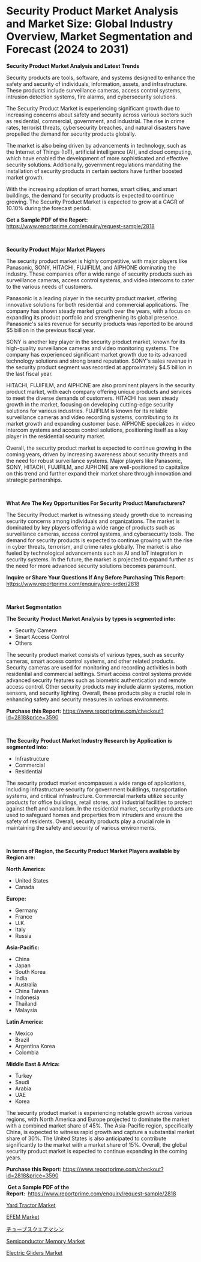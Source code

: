 <p><h1>Security Product Market Analysis and Market Size: Global Industry Overview, Market Segmentation and Forecast (2024 to 2031)</h1></p><p><strong>Security Product Market Analysis and Latest Trends</strong></p>
<p><p>Security products are tools, software, and systems designed to enhance the safety and security of individuals, information, assets, and infrastructure. These products include surveillance cameras, access control systems, intrusion detection systems, fire alarms, and cybersecurity solutions.</p><p>The Security Product Market is experiencing significant growth due to increasing concerns about safety and security across various sectors such as residential, commercial, government, and industrial. The rise in crime rates, terrorist threats, cybersecurity breaches, and natural disasters have propelled the demand for security products globally.</p><p>The market is also being driven by advancements in technology, such as the Internet of Things (IoT), artificial intelligence (AI), and cloud computing, which have enabled the development of more sophisticated and effective security solutions. Additionally, government regulations mandating the installation of security products in certain sectors have further boosted market growth.</p><p>With the increasing adoption of smart homes, smart cities, and smart buildings, the demand for security products is expected to continue growing. The Security Product Market is expected to grow at a CAGR of 10.10% during the forecast period.</p></p>
<p><strong>Get a Sample PDF of the Report:&nbsp;</strong> <a href="https://www.reportprime.com/enquiry/request-sample/2818">https://www.reportprime.com/enquiry/request-sample/2818</a></p>
<p>&nbsp;</p>
<p><strong>Security Product Major Market Players</strong></p>
<p><p>The security product market is highly competitive, with major players like Panasonic, SONY, HITACHI, FUJIFILM, and AIPHONE dominating the industry. These companies offer a wide range of security products such as surveillance cameras, access control systems, and video intercoms to cater to the various needs of customers.</p><p>Panasonic is a leading player in the security product market, offering innovative solutions for both residential and commercial applications. The company has shown steady market growth over the years, with a focus on expanding its product portfolio and strengthening its global presence. Panasonic's sales revenue for security products was reported to be around $5 billion in the previous fiscal year.</p><p>SONY is another key player in the security product market, known for its high-quality surveillance cameras and video monitoring systems. The company has experienced significant market growth due to its advanced technology solutions and strong brand reputation. SONY's sales revenue in the security product segment was recorded at approximately $4.5 billion in the last fiscal year.</p><p>HITACHI, FUJIFILM, and AIPHONE are also prominent players in the security product market, with each company offering unique products and services to meet the diverse demands of customers. HITACHI has seen steady growth in the market, focusing on developing cutting-edge security solutions for various industries. FUJIFILM is known for its reliable surveillance cameras and video recording systems, contributing to its market growth and expanding customer base. AIPHONE specializes in video intercom systems and access control solutions, positioning itself as a key player in the residential security market.</p><p>Overall, the security product market is expected to continue growing in the coming years, driven by increasing awareness about security threats and the need for robust surveillance systems. Major players like Panasonic, SONY, HITACHI, FUJIFILM, and AIPHONE are well-positioned to capitalize on this trend and further expand their market share through innovation and strategic partnerships.</p></p>
<p>&nbsp;</p>
<p><strong>What Are The Key Opportunities For Security Product Manufacturers?</strong></p>
<p><p>The Security Product market is witnessing steady growth due to increasing security concerns among individuals and organizations. The market is dominated by key players offering a wide range of products such as surveillance cameras, access control systems, and cybersecurity tools. The demand for security products is expected to continue growing with the rise in cyber threats, terrorism, and crime rates globally. The market is also fueled by technological advancements such as AI and IoT integration in security systems. In the future, the market is projected to expand further as the need for more advanced security solutions becomes paramount.</p></p>
<p><strong>Inquire or Share Your Questions If Any Before Purchasing This Report:</strong> <a href="https://www.reportprime.com/enquiry/pre-order/2818">https://www.reportprime.com/enquiry/pre-order/2818</a></p>
<p>&nbsp;</p>
<p><strong>Market Segmentation</strong></p>
<p><strong>The Security Product Market Analysis by types is segmented into:</strong></p>
<p><ul><li>Security Camera</li><li>Smart Access Control</li><li>Others</li></ul></p>
<p><p>The security product market consists of various types, such as security cameras, smart access control systems, and other related products. Security cameras are used for monitoring and recording activities in both residential and commercial settings. Smart access control systems provide advanced security features such as biometric authentication and remote access control. Other security products may include alarm systems, motion sensors, and security lighting. Overall, these products play a crucial role in enhancing safety and security measures in various environments.</p></p>
<p><strong>Purchase this Report:&nbsp;</strong><a href="https://www.reportprime.com/checkout?id=2818&price=3590">https://www.reportprime.com/checkout?id=2818&price=3590</a></p>
<p>&nbsp;</p>
<p><strong>The Security Product Market Industry Research by Application is segmented into:</strong></p>
<p><ul><li>Infrastructure</li><li>Commercial</li><li>Residential</li></ul></p>
<p><p>The security product market encompasses a wide range of applications, including infrastructure security for government buildings, transportation systems, and critical infrastructure. Commercial markets utilize security products for office buildings, retail stores, and industrial facilities to protect against theft and vandalism. In the residential market, security products are used to safeguard homes and properties from intruders and ensure the safety of residents. Overall, security products play a crucial role in maintaining the safety and security of various environments.</p></p>
<p>&nbsp;</p>
<p><strong>In terms of Region, the Security Product Market Players available by Region are:</strong></p>
<p>
    <p> <strong> North America: </strong>
        <ul>
            <li>United States</li>
            <li>Canada</li>
        </ul>
        </p> 
    <p> <strong> Europe: </strong>
        <ul>
            <li>Germany</li>
            <li>France</li>
            <li>U.K.</li>
            <li>Italy</li>
            <li>Russia</li>
        </ul>
        </p> 
    <p> <strong> Asia-Pacific: </strong>
        <ul>
            <li>China</li>
            <li>Japan</li>
            <li>South Korea</li>
            <li>India</li>
            <li>Australia</li>
            <li>China Taiwan</li>
            <li>Indonesia</li>
            <li>Thailand</li>
            <li>Malaysia</li>
        </ul>
        </p> 
    <p> <strong> Latin America: </strong>
        <ul>
            <li>Mexico</li>
            <li>Brazil</li>
            <li>Argentina Korea</li>
            <li>Colombia</li>
        </ul>
        </p> 
    <p> <strong> Middle East & Africa: </strong>
        <ul>
            <li>Turkey</li>
            <li>Saudi</li>
            <li>Arabia</li>
            <li>UAE</li>
            <li>Korea</li>
        </ul>
    </p>
    </p>
<p><p>The security product market is experiencing notable growth across various regions, with North America and Europe projected to dominate the market with a combined market share of 45%. The Asia-Pacific region, specifically China, is expected to witness rapid growth and capture a substantial market share of 30%. The United States is also anticipated to contribute significantly to the market with a market share of 15%. Overall, the global security product market is expected to continue expanding in the coming years.</p></p>
<p><strong>Purchase this Report: </strong><a href="https://www.reportprime.com/checkout?id=2818&price=3590">https://www.reportprime.com/checkout?id=2818&price=3590</a></p>
<p>&nbsp;<strong>Get a Sample PDF of the Report:&nbsp;&nbsp;</strong><a href="https://www.reportprime.com/enquiry/request-sample/2818">https://www.reportprime.com/enquiry/request-sample/2818</a></p>
<p><strong></strong></p>
<p><p><a href="https://issuu.com/reportprime-2/docs/yard-tractor-market-size-2030.pptx">Yard Tractor Market</a></p><p><a href="https://github.com/brentleyjimmiealvaradoz4l1rea/Market-Research-Report-List-1/blob/main/efem-market.md">EFEM Market</a></p><p><a href="https://github.com/vlcostes/Market-Research-Report-List-1/blob/main/124019112404.md">チューブスクエアマシン</a></p><p><a href="https://github.com/Angelnienowdseej3e45z3p8c/Market-Research-Report-List-1/blob/main/semiconductor-memory-market.md">Semiconductor Memory Market</a></p><p><a href="https://issuu.com/reportprime-2/docs/electric-gliders-market-size-2030.pptx">Electric Gliders Market</a></p></p>